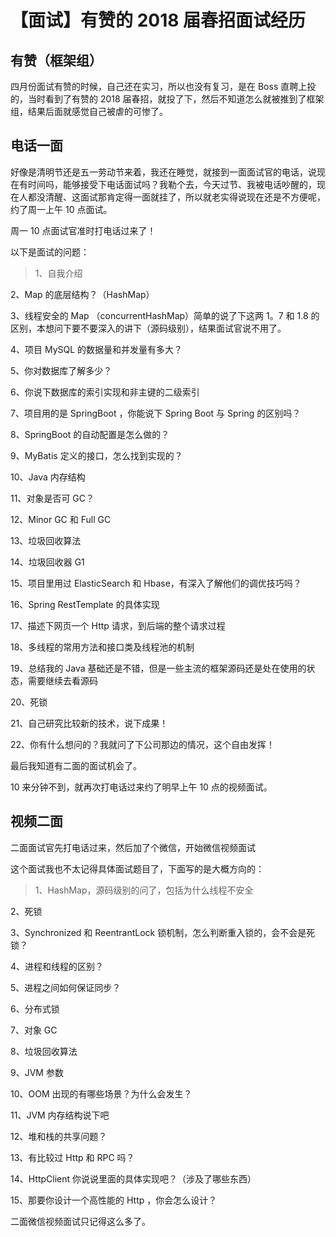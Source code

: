 # 【面试】有赞的 2018 届春招面试经历

## 有赞（框架组）
四月份面试有赞的时候，自己还在实习，所以也没有复习，是在 Boss 直聘上投的，当时看到了有赞的 2018 届春招，就投了下，然后不知道怎么就被推到了框架组，结果后面就感觉自己被虐的可惨了。

## 电话一面

好像是清明节还是五一劳动节来着，我还在睡觉，就接到一面面试官的电话，说现在有时间吗，能够接受下电话面试吗？我勒个去，今天过节、我被电话吵醒的，现在人都没清醒、这面试那肯定得一面就挂了，所以就老实得说现在还是不方便呢，约了周一上午 10 点面试。

周一 10 点面试官准时打电话过来了！

以下是面试的问题：

> 1、自我介绍

2、Map 的底层结构？（HashMap）

3、线程安全的 Map （concurrentHashMap）简单的说了下这两 1。7 和 1.8 的区别，本想问下要不要深入的讲下（源码级别），结果面试官说不用了。

4、项目 MySQL 的数据量和并发量有多大？

5、你对数据库了解多少？

6、你说下数据库的索引实现和非主键的二级索引

7、项目用的是 SpringBoot ，你能说下 Spring Boot 与 Spring 的区别吗？

8、SpringBoot 的自动配置是怎么做的？

9、MyBatis 定义的接口，怎么找到实现的？

10、Java 内存结构

11、对象是否可 GC？

12、Minor GC 和 Full GC

13、垃圾回收算法

14、垃圾回收器 G1

15、项目里用过 ElasticSearch 和 Hbase，有深入了解他们的调优技巧吗？

16、Spring RestTemplate 的具体实现

17、描述下网页一个 Http 请求，到后端的整个请求过程

18、多线程的常用方法和接口类及线程池的机制

19、总结我的 Java 基础还是不错，但是一些主流的框架源码还是处在使用的状态，需要继续去看源码

20、死锁

21、自己研究比较新的技术，说下成果！

22、你有什么想问的？我就问了下公司那边的情况，这个自由发挥！

最后我知道有二面的面试机会了。

10 来分钟不到，就再次打电话过来约了明早上午 10 点的视频面试。


## 视频二面

二面面试官先打电话过来，然后加了个微信，开始微信视频面试

这个面试我也不太记得具体面试题目了，下面写的是大概方向的：
> 1、HashMap，源码级别的问了，包括为什么线程不安全

2、死锁

3、Synchronized 和 ReentrantLock 锁机制，怎么判断重入锁的，会不会是死锁？

4、进程和线程的区别？

5、进程之间如何保证同步？

6、分布式锁

7、对象 GC

8、垃圾回收算法

9、JVM 参数

10、OOM 出现的有哪些场景？为什么会发生？

11、JVM 内存结构说下吧

12、堆和栈的共享问题？

13、有比较过 Http 和 RPC 吗？

14、HttpClient 你说说里面的具体实现吧？（涉及了哪些东西）

15、那要你设计一个高性能的 Http ，你会怎么设计？

二面微信视频面试只记得这么多了。
